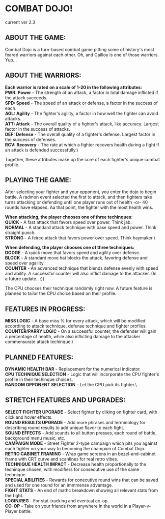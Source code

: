 #	COMBAT DOJO!
current ver 2.3

##	ABOUT THE GAME:
Combat Dojo is a turn-based combat game pitting some of history's most feared warriors against each other. Oh, and Caillou is one of those warriors. Yup...

## 	ABOUT THE WARRIORS:
**Each warrior is rated on a scale of 1-20 in the following attributes:**\
	**PWR: Power** - The strength of an attack, a factor in total damage inflicted if the attack succeeds.\
	**SPD: Speed** - The speed of an attack or defense, a factor in the success of each.\
	**AGL: Agility** - The fighter's agility, a factor in how well the fighter can avoid attacks.\
	**ATT: Attack** - The overall quality of a fighter's attack, like accuracy. Largest factor in the success of attacks.\
	**DEF: Defense** - The overall quality of a fighter's defense. Largest factor in the success of defenses.\
	**RCV: Recovery** - The rate at which a fighter recovers health during a fight if an attack is defended successfully.\

Together, these attributes make up the core of each fighter's unique combat profile.

## 	PLAYING THE GAME:
After selecting your fighter and your opponent, you enter the dojo to begin battle. A radmon event selected the first to attack, and then fighters take turns attacking or defending until one player runs out of health -or- 40 rounds have elapsed. Aa that point, the fighter with the most health wins.

**When attacking, the player chooses one of three techinques:**\
	**QUICK** - A fast attack that favors speed over power. Think jab.\
	**NORMAL** - A standard attack technique with base speed and power. Think straight punch.\
	**STRONG** - A feirce attack that favors power over speed. Think haymaker.\
	
**When defending, the player chooses one of three techniques:**\
	**DODGE** - A quick move that favors speed and agility over defense.\
	**BLOCK** - A standard move hat blocks the attack, favoring defense and speed over agaility.\
	**COUNTER** - An advanced technique that blends defense evenly with speed and ability. A successful counter will also inflict damage to the attacker. (In a future update.. :))
	
The CPU chooses their technique randomly right now. A future feature is planned to tailor the CPU choice based on their profile.

## 	FEATURES IN PROGRESS:
**MISS LOGIC** - A base miss % for every attack, which will be modified according to attack technique, defense technique and fighter profiles.\
**COUNTER/PARRY LOGIC** - On a successful counter, the defender will gain a percentage of health, while also inflicting damage to the attacker commensurate attack techinque.\

## 	PLANNED FEATURES:
**DYNAMIC HEALTH BAR** - Replacement for the numerical indicator.\
**CPU TECHNIQUE SELECTION** - Logic that will incorporate the CPU fighter's profile in their techinque choices.\
**RANDOM OPPONENT SELECTION** - Let the CPU pick its fighter.\

## 	STRETCH FEATURES AND UPGRADES:
**SELECT FIGHTER UPGRADE** - Select fighter by cliking on fighter card, with click and hover effects.\
**ROUND RESULTS UPGRADE** - Add more phrases and terminology for describing round results to add unique flavor to each fight.\
**SOUND EFFECTS** - Add sounds to all button presses, each round of battle, background menu music, etc.\
**CAMPAIGN MODE** - Street Fighter 2-type campaign which pits you against each fighter on your way to becoming the champion of Combat Dojo.\
**RETRO CABINET FRAMING** - Wrap game screens in an bezel-and-cabinet frame with CRT curve and scanlines for real retro vibes.\
**TECHNIQUE HEALTH IMPACT** - Decrease health proportionally to the techinque chosen, with modifiers for consecutive use of the same technique.\
**SPECIAL ABILITIES** - Rewards for conecutive round wins that can be saved and used for one round for an immmense advantage.\
**FIGHT STATS** - An end of mathc breakdown showing all relevant stats from the fight.\
**LOGIN/REG** - For stat-tracking and eventual co-op.\
**CO-OP** - Take on your friends from anywhere in the world in a Player-v-Player battle.
